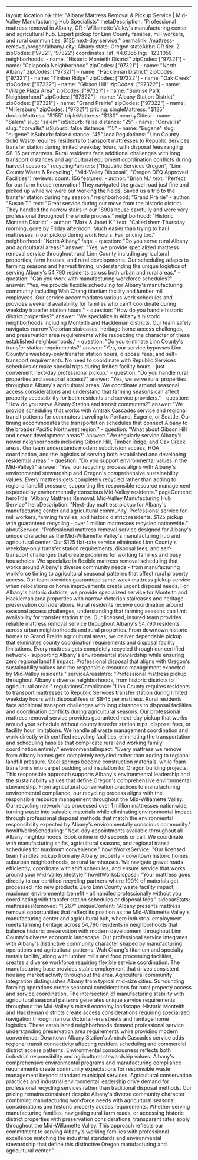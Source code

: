 ---
layout: location.njk
title: "Albany Mattress Removal & Pickup Service | Mid-Valley Manufacturing Hub Specialists" metaDescription: "Professional mattress removal in Albany, OR - Willamette Valley's manufacturing center and agricultural hub. Expert pickup for Linn County families, mill workers, and rural communities. $125 next-day service."
permalink: /mattress-removal/oregon/albany/
city: Albany state: Oregon stateAbbr: OR tier: 2 zipCodes: ['97321', '97322'] coordinates: lat: 44.6365 lng: -123.1059 neighborhoods: - name: "Historic Monteith District" zipCodes: ["97321"] - name: "Calapooia Neighborhood" zipCodes: ["97321"] - name: "North Albany" zipCodes: ["97321"] - name: "Hackleman District" zipCodes: ["97321"] - name: "Timber Ridge" zipCodes: ["97322"] - name: "Oak Creek" zipCodes: ["97322"] - name: "Gibson Hill" zipCodes: ["97322"] - name: "Village Plaza Area" zipCodes: ["97321"] - name: "Sunrise Park Neighborhood" zipCodes: ["97322"] - name: "Albany Station District" zipCodes: ["97321"] - name: "Grand Prairie" zipCodes: ["97322"] - name: "Millersburg" zipCodes: ["97321"] pricing: singleMattress: "$125" doubleMattress: "$155" tripleMattress: "$180" nearbyCities: - name: "Salem" slug: "salem" isSuburb: false distance: "25" - name: "Corvallis" slug: "corvallis" isSuburb: false distance: "15" - name: "Eugene" slug: "eugene" isSuburb: false distance: "45" localRegulations: "Linn County Solid Waste requires residents to transport mattresses to Republic Services transfer station during limited weekday hours, with disposal fees ranging $8-15 per mattress. Rural residents face additional challenges with long transport distances and agricultural equipment coordination conflicts during harvest seasons." recyclingPartners: ["Republic Services Oregon", "Linn County Waste & Recycling", "Mid-Valley Disposal", "Oregon DEQ Approved Facilities"] reviews: count: 156 featured: - author: "Brian M." text: "Perfect for our farm house renovation! They navigated the gravel road just fine and picked up while we were out working the fields. Saved us a trip to the transfer station during hay season." neighborhood: "Grand Prairie" - author: "Susan T." text: "Great service during our move from the historic district. They handled the narrow stairs in our 1890s house carefully and were very professional throughout the whole process." neighborhood: "Historic Monteith District" - author: "Mark & Janet K." text: "Called them Thursday morning, gone by Friday afternoon. Much easier than trying to haul mattresses in our pickup during work hours. Fair pricing too." neighborhood: "North Albany" faqs: - question: "Do you serve rural Albany and agricultural areas?" answer: "Yes, we provide specialized mattress removal service throughout rural Linn County including agricultural properties, farm houses, and rural developments. Our scheduling adapts to farming seasons and harvest timing, understanding the unique logistics of serving Albany's 54,790 residents across both urban and rural areas." - question: "Can you work with manufacturing workforce schedules?" answer: "Yes, we provide flexible scheduling for Albany's manufacturing community including Wah Chang titanium facility and lumber mill employees. Our service accommodates various work schedules and provides weekend availability for families who can't coordinate during weekday transfer station hours." - question: "How do you handle historic district properties?" answer: "We specialize in Albany's historic neighborhoods including Monteith and Hackleman districts. Our team safely navigates narrow Victorian staircases, heritage home access challenges, and preservation area requirements while respecting the character of these established neighborhoods." - question: "Do you eliminate Linn County's transfer station requirements?" answer: "Yes, our service bypasses Linn County's weekday-only transfer station hours, disposal fees, and self-transport requirements. No need to coordinate with Republic Services schedules or make special trips during limited facility hours - just convenient next-day professional pickup." - question: "Do you handle rural properties and seasonal access?" answer: "Yes, we serve rural properties throughout Albany's agricultural areas. We coordinate around seasonal access considerations and understand that farming seasons can affect property accessibility for both residents and service providers." - question: "How do you serve Albany Station and transit commuters?" answer: "We provide scheduling that works with Amtrak Cascades service and regional transit patterns for commuters traveling to Portland, Eugene, or Seattle. Our timing accommodates the transportation schedules that connect Albany to the broader Pacific Northwest region." - question: "What about Gibson Hill and newer development areas?" answer: "We regularly service Albany's newer neighborhoods including Gibson Hill, Timber Ridge, and Oak Creek areas. Our team understands modern subdivision access, HOA coordination, and the logistics of serving both established and developing residential areas." - question: "Do you support environmental values in the Mid-Valley?" answer: "Yes, our recycling process aligns with Albany's environmental stewardship and Oregon's comprehensive sustainability values. Every mattress gets completely recycled rather than adding to regional landfill pressure, supporting the responsible resource management expected by environmentally conscious Mid-Valley residents." pageContent: heroTitle: "Albany Mattress Removal: Mid-Valley Manufacturing Hub Service" heroDescription: "Next-day mattress pickup for Albany's manufacturing center and agricultural community. Professional service for mill workers, farming families, and historic district residents. $125 pickup with guaranteed recycling - over 1 million mattresses recycled nationwide." aboutService: "Professional mattress removal service designed for Albany's unique character as the Mid-Willamette Valley's manufacturing hub and agricultural center. Our $125 flat-rate service eliminates Linn County's weekday-only transfer station requirements, disposal fees, and self-transport challenges that create problems for working families and busy households. We specialize in flexible mattress removal scheduling that works around Albany's diverse community needs - from manufacturing workforce timing to agricultural seasonal patterns that affect rural property access. Our team provides guaranteed same-week mattress pickup service when relocations or home improvements create urgent disposal needs. For Albany's historic districts, we provide specialized service for Monteith and Hackleman area properties with narrow Victorian staircases and heritage preservation considerations. Rural residents receive coordination around seasonal access challenges, understanding that farming seasons can limit availability for transfer station trips. Our licensed, insured team provides reliable mattress removal service throughout Albany's 54,790 residents across urban neighborhoods and rural properties. From downtown historic homes to Grand Prairie agricultural areas, we deliver dependable pickup that eliminates county coordination requirements and disposal facility limitations. Every mattress gets completely recycled through our certified network - supporting Albany's environmental stewardship while ensuring zero regional landfill impact. Professional disposal that aligns with Oregon's sustainability values and the responsible resource management expected by Mid-Valley residents." serviceAreasIntro: "Professional mattress pickup throughout Albany's diverse neighborhoods, from historic districts to agricultural areas:" regulationsCompliance: "Linn County requires residents to transport mattresses to Republic Services transfer station during limited weekday hours with disposal fees of $8-15 per mattress. Rural residents face additional transport challenges with long distances to disposal facilities and coordination conflicts during agricultural seasons. Our professional mattress removal service provides guaranteed next-day pickup that works around your schedule without county transfer station trips, disposal fees, or facility hour limitations. We handle all waste management coordination and work directly with certified recycling facilities, eliminating the transportation and scheduling hassles that complicate rural and working family coordination entirely." environmentalImpact: "Every mattress we remove from Albany homes gets completely recycled rather than adding to regional landfill pressure. Steel springs become construction materials, while foam transforms into carpet padding and insulation for Oregon building projects. This responsible approach supports Albany's environmental leadership and the sustainability values that define Oregon's comprehensive environmental stewardship. From agricultural conservation practices to manufacturing environmental compliance, our recycling process aligns with the responsible resource management throughout the Mid-Willamette Valley. Our recycling network has processed over 1 million mattresses nationwide, turning waste into valuable materials while eliminating environmental impact through professional disposal methods that match the environmental responsibility expected by Albany's environmentally conscious community." howItWorksScheduling: "Next-day appointments available throughout all Albany neighborhoods. Book online in 60 seconds or call. We coordinate with manufacturing shifts, agricultural seasons, and regional transit schedules for maximum convenience." howItWorksService: "Our licensed team handles pickup from any Albany property - downtown historic homes, suburban neighborhoods, or rural farmhouses. We navigate gravel roads efficiently, coordinate with shift schedules, and ensure service that works around your Mid-Valley lifestyle." howItWorksDisposal: "Your mattress goes directly to our certified recycling partners where 100% of materials get processed into new products. Zero Linn County waste facility impact, maximum environmental benefit - all handled professionally without you coordinating with transfer station schedules or disposal fees." sidebarStats: mattressesRemoved: "1,267" uniqueContent: "Albany presents mattress removal opportunities that reflect its position as the Mid-Willamette Valley's manufacturing center and agricultural hub, where industrial employment meets farming heritage across 54,790 residents in neighborhoods that balance historic preservation with modern development throughout Linn County's diverse economic landscape. Our professional service integrates with Albany's distinctive community character shaped by manufacturing operations and agricultural patterns. Wah Chang's titanium and specialty metals facility, along with lumber mills and food processing facilities, creates a diverse workforce requiring flexible service coordination. The manufacturing base provides stable employment that drives consistent housing market activity throughout the area. Agricultural community integration distinguishes Albany from typical mid-size cities. Surrounding farming operations create seasonal considerations for rural property access and service coordination. The intersection of manufacturing stability with agricultural seasonal patterns generates unique service requirements throughout the Mid-Valley's mixed economy landscape. Historic Monteith and Hackleman districts create access considerations requiring specialized navigation through narrow Victorian-era streets and heritage home logistics. These established neighborhoods demand professional service understanding preservation area requirements while providing modern convenience. Downtown Albany Station's Amtrak Cascades service adds regional transit connectivity affecting resident scheduling and commercial district access patterns. Environmental consciousness reflects both industrial responsibility and agricultural stewardship values. Albany's comprehensive environmental programs and manufacturing compliance requirements create community expectations for responsible waste management beyond standard municipal services. Agricultural conservation practices and industrial environmental leadership drive demand for professional recycling services rather than traditional disposal methods. Our pricing remains consistent despite Albany's diverse community character combining manufacturing workforce needs with agricultural seasonal considerations and historic property access requirements. Whether serving manufacturing families, navigating rural farm roads, or accessing historic district properties with preservation considerations, transparent rates apply throughout the Mid-Willamette Valley. This approach reflects our commitment to serving Albany's working families with professional excellence matching the industrial standards and environmental stewardship that define this distinctive Oregon manufacturing and agricultural center." ---